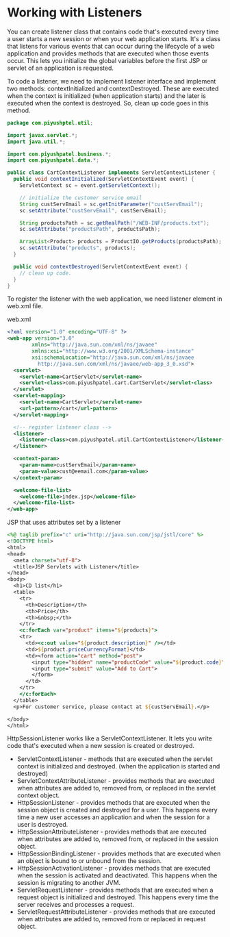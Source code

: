 # Working with Listeners

You can create listener class that contains code that's executed every time a user starts a new session or when your web application starts. It's a class that listens for various events that can occur during the lifecycle of a web application and provides methods that are executed when those events occur. This lets you initialize the global variables before the first JSP or servlet of an application is requested.

To code a listener, we need to implement listener interface and implement two methods: contextInitialized and contextDestroyed. These are executed when the context is initialized (when application starts) and the later is executed when the context is destroyed. So, clean up code goes in this method.

```java
package com.piyushptel.util;

import javax.servlet.*;
import java.util.*;

import com.piyushpatel.business.*;
import com.piyushpatel.data.*;

public class CartContextListener implements ServletContextListener {
  public void contextInitialized(ServletContextEvent event) {
    ServletContext sc = event.getServletContext();

    // initialize the customer service email
    String custServEmail = sc.getInitParameter("custServEmail");
    sc.setAttribute("custServEmail", custServEmail);

    String productsPath = sc.getRealPath("/WEB-INF/products.txt");
    sc.setAttribute("productsPath", productsPath);

    ArrayList<Product> products = ProductIO.getProducts(productsPath);
    sc.setAttribute("products", products);
  }

  public void contextDestroyed(ServletContextEvent event) {
    // clean up code.
  }
}
```

To register the listener with the web application, we need listener element in web.xml file.

web.xml

```xml
<?xml version="1.0" encoding="UTF-8" ?>
<web-app version="3.0"
        xmlns="http://java.sun.com/xml/ns/javaee"
        xmlns:xsi="http://www.w3.org/2001/XMLSchema-instance"
        xsi:schemaLocation="http://java.sun.com/xml/ns/javaee
          http://java.sun.com/xml/ns/javaee/web-app_3_0.xsd">
  <servlet>
    <servlet-name>CartServlet</servlet-name>
    <servlet-class>com.piyushpatel.cart.CartServlet</servlet-class>
  </servlet>
  <servlet-mapping>
    <servlet-name>CartServlet</servlet-name>
    <url-pattern>/cart</url-pattern>
  </servlet-mapping>

  <!-- register listener class -->
  <listener>
    <listener-class>com.piyushpatel.util.CartContextListener</listener-class>
  </listener>

  <context-param>
    <param-name>custServEmail</param-name>
    <param-value>cust@eemail.com</param-value>
  </context-param>

  <welcome-file-list>
    <welcome-file>index.jsp</welcome-file>
  </welcome-file-list>
</web-app>
```

JSP that uses attributes set by a listener

```jsp
<%@ taglib prefix="c" uri="http://java.sun.com/jsp/jstl/core" %>
<!DOCTYPE html>
<html>
<head>
  <meta charset="utf-8">
  <title>JSP Servlets with Listener</title>
</head>
<body>
  <h1>CD list</h1>
  <table>
    <tr>
      <th>Description</th>
      <th>Price</th>
      <th>&nbsp;</th>
    </tr>
    <c:forEach var="product" items="${products}">
    <tr>
      <td><c:out value="${product.description}" /></td>
      <td>${product.priceCurrencyFormat}</td>
      <td><form action="cart" method="post">
        <input type="hidden" name="productCode" value="${product.code}">
        <input type="submit" value="Add to Cart">
        </form>
      </td>
    </tr>
    </c:forEach>
  </table>
  <p>For customer service, please contact at ${custServEmail}.</p>

</body>
</html>
```

HttpSessionListener works like a ServletContextListener. It lets you write code that's executed when a new session is created or destroyed.

- ServletContextListener - methods that are executed when the servlet context is initialized and destroyed. (when the application is started and destroyed)
- ServletContextAttributeListener - provides methods that are executed when attributes are added to, removed from, or replaced in the servlet context object.
- HttpSessionListener - provides methods that are executed when the session object is created and destroyed for a user. This happens every time a new user accesses an application and when the session for a user is destroyed.
- HttpSessionAttributeListener - provides methods that are executed when attributes are added to, removed from, or replaced in the session object.
- HttpSessionBindingListener - provides methods that are executed when an object is bound to or unbound from the session.
- HttpSessionActivationListener - provides methods that are executed when the session is activated and deactivated. This happens when the session is migrating to another JVM.
- ServletRequestListener - provides methods that are executed when a request object is initialized and destroyed. This happens every time the server receives and processes a request.
- ServletRequestAttributeListener - provides methods that are executed when attributes are added to, removed from or replaced in request object.
